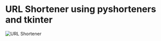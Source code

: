 # URL Shortener using pyshorteners and tkinter
![URL Shortener](https://user-images.githubusercontent.com/71606864/126908787-4a7cde03-07b5-4bda-83a2-fe74daee330c.png)
